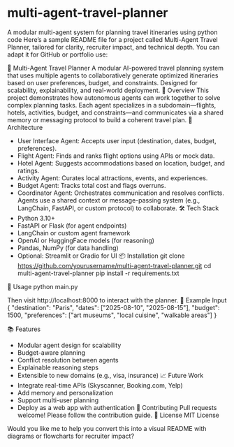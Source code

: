 # multi-agent-travel-planner
A modular multi-agent system for planning travel itineraries using python code
Here’s a sample README file for a project called Multi-Agent Travel Planner, tailored for clarity, recruiter impact, and technical depth. You can adapt it for GitHub or portfolio use:

🧭 Multi-Agent Travel Planner
A modular AI-powered travel planning system that uses multiple agents to collaboratively generate optimized itineraries based on user preferences, budget, and constraints. Designed for scalability, explainability, and real-world deployment.
🚀 Overview
This project demonstrates how autonomous agents can work together to solve complex planning tasks. Each agent specializes in a subdomain—flights, hotels, activities, budget, and constraints—and communicates via a shared memory or messaging protocol to build a coherent travel plan.
🧠 Architecture
- User Interface Agent: Accepts user input (destination, dates, budget, preferences).
- Flight Agent: Finds and ranks flight options using APIs or mock data.
- Hotel Agent: Suggests accommodations based on location, budget, and ratings.
- Activity Agent: Curates local attractions, events, and experiences.
- Budget Agent: Tracks total cost and flags overruns.
- Coordinator Agent: Orchestrates communication and resolves conflicts.
Agents use a shared context or message-passing system (e.g., LangChain, FastAPI, or custom protocol) to collaborate.
🛠️ Tech Stack
- Python 3.10+
- FastAPI or Flask (for agent endpoints)
- LangChain or custom agent framework
- OpenAI or HuggingFace models (for reasoning)
- Pandas, NumPy (for data handling)
- Optional: Streamlit or Gradio for UI
📦 Installation
git clone https://github.com/yourusername/multi-agent-travel-planner.git
cd multi-agent-travel-planner
pip install -r requirements.txt


🧪 Usage
python main.py


Then visit http://localhost:8000 to interact with the planner.
🧩 Example Input
{
  "destination": "Paris",
  "dates": ["2025-08-10", "2025-08-15"],
  "budget": 1500,
  "preferences": ["art museums", "local cuisine", "walkable areas"]
}


📚 Features
- Modular agent design for scalability
- Budget-aware planning
- Conflict resolution between agents
- Explainable reasoning steps
- Extensible to new domains (e.g., visa, insurance)
📈 Future Work
- Integrate real-time APIs (Skyscanner, Booking.com, Yelp)
- Add memory and personalization
- Support multi-user planning
- Deploy as a web app with authentication
🤝 Contributing
Pull requests welcome! Please follow the contribution guide.
📄 License
MIT License

Would you like me to help you convert this into a visual README with diagrams or flowcharts for recruiter impact?

